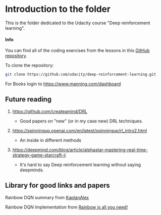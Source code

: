 # Introduction to the folder

This is the folder dedicated to the Udacity course "Deep reinforcement learning".



#### Info

You can find all of the coding exercises from the lessons in this [GitHub repository](https://github.com/udacity/deep-reinforcement-learning).

To clone the repository:

```bash
git clone https://github.com/udacity/deep-reinforcement-learning.git
```



For Books login to https://www.manning.com/dashboard



## Future reading

1. https://github.com/createamind/DRL

   - Good papers on "new" (or in my case new) DRL techniques.

2. https://spinningup.openai.com/en/latest/spinningup/rl_intro2.html

   - An inside in different methods

3. https://deepmind.com/blog/article/alphastar-mastering-real-time-strategy-game-starcraft-ii

   * It's hard to say Deep reinforcement learning without saying deepminds.

   

## Library for good links and papers

Rainbow DQN summary from [KaplanAlex]( https://github.com/KaplanAlex/rl-sonic/blob/master/README.md )

Rainbow DQN Implementation from [Rainbow is all you need!]( https://github.com/Curt-Park/rainbow-is-all-you-need )

